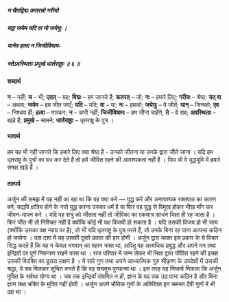 ##### न चैतद्विद्मः कतरन्नो गरीयो
##### यद्वा जयेम यदि वा नो जयेयुः ।
##### यानेव हत्वा न जिजीविषाम-
##### स्तेऽवस्थिताः प्रमुखे धार्तराष्ट्राः ॥ ६ ॥

#### शब्दार्थ

**न** – नहीं; **च** – भी; **एतत्** – यह; **विद्मः** – हम जानते  हैं; **कतरत्** – जो; **नः** – हमारे लिए; **गरीयः** – श्रेष्ठ; **यत् वा** – अथवा; **जयेम** – हम जीत जाएँ; **यदि** – यदि; **वा** – या; **नः** – हमको; **जयेयुः** – वे जीतें; **यान्** – जिनको; **एव** – निश्चय ही; **हत्वा** – मारकर; **न** – कभी नहीं; **जिजीविषामः** – हम जीना  चाहेंगे; **ते** – वे सब; **अवस्थिताः** – खड़े हैं; **प्रमुखे** – सामने; **धार्तराष्ट्राः** – धृतराष्ट्र के पुत्र ।

#### भावार्थ

हम यह भी नहीं जानते कि हमारे लिए क्या श्रेष्ठ है - उनको जीतना या उनके द्वारा जीते जाना । यदि हम धृतराष्ट्र के पुत्रों का वध कर देते हैं तो हमें जीवित रहने की आवश्यकता नहीं है । फिर भी वे युद्धभूमि में हमारे समक्ष खड़े हैं ।

#### तात्पर्य

अर्जुन की समझ में यह नहीं आ रहा था कि वह क्या करे — युद्ध करे और अनावश्यक रक्तपात का कारण बने, यद्यपि क्षत्रिय होने के नाते युद्ध करना उसका धर्म है या फिर वह युद्ध से विमुख होकर भीख माँग कर जीवन-यापन करे । यदि वह शत्रु को जीतता नहीं तो जीविका का एकमात्र साधन भिक्षा ही रह जाता है । फिर जीत भी तो निश्चित नहीं है क्योंकि कोई भी पक्ष विजयी हो सकता है । यदि उसकी विजय हो भी जाय (क्योंकि उसका पक्ष न्याय पर है), तो भी यदि धृतराष्ट्र के पुत्र मरते हैं, तो उनके बिना रह पाना अत्यन्त कठिन हो जायेगा । उस दशा में यह उसकी दूसरे प्रकार की हार होगी । अर्जुन द्वारा व्यक्त इस प्रकार के ये विचार सिद्ध करते हैं कि वह न केवल भगवान् का महान भक्त था, अपितु वह अत्यधिक प्रबुद्ध और अपने मन तथा इन्द्रियों पर पूर्ण नियन्त्रण रखने वाला था । राज परिवार में जन्म लेकर भी भिक्षा द्वारा जीवित रहने की इच्छा उसकी विरक्ति का दूसरा लक्षण है । ये सारे गुण तथा अपने आध्यात्मिक गुरु श्रीकृष्ण के उपदेशों में उसकी श्रद्धा, ये सब मिलकर सूचित करते हैं कि वह सचमुच पुण्यात्मा था । इस तरह यह निष्कर्ष निकला कि अर्जुन मुक्ति के सर्वथा योग्य था । जब तक इन्द्रियाँ संयमित न हों, ज्ञान के पद तक उठ पाना कठिन है और बिना ज्ञान तथा भक्ति के मुक्ति नहीं होती । अर्जुन अपने भौतिक गुणों के अतिरिक्त इन समस्त दैवी गुणों में भी दक्ष था ।